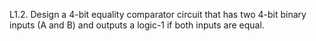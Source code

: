 L1.2. Design a 4-bit equality comparator circuit that has two 4-bit binary inputs (A 
and B) and outputs a logic-1 if both inputs are equal.


